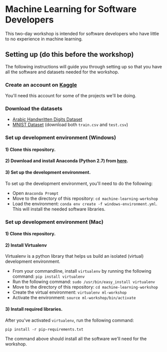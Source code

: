 # Machine Learning for Software Developers

This two-day workshop is intended for software developers who have little to no experience in machine learning.

## Setting up (do this before the workshop)

The following instructions will guide you through setting up so that you have all the software and datasets needed for the workshop.

### Create an account on [Kaggle](https://www.kaggle.com/)
You'll need this account for some of the projects we'll be doing.

### Download the datasets
- [Arabic Handwritten Digits Dataset](https://www.kaggle.com/mloey1/ahdd1)
- [MNIST Dataset](https://www.kaggle.com/c/digit-recognizer/data) (download both `train.csv` and `test.csv`)

### Set up development environment (Windows)

#### 1) Clone this repository.

#### 2) Download and install Anaconda (Python 2.7) from [here](https://www.continuum.io/downloads).

#### 3) Set up the development environment.
To set up the development environment, you'll need to do the following:
- Open `Anaconda Prompt`
- Move to the directory of this repository: `cd machine-learning-workshop`
- Load the environment: `conda env create -f windows-environment.yml`. This will install the needed software libraries.

### Set up development environment (Mac)

#### 1) Clone this repository.

#### 2) Install Virtualenv
Virtualenv is a python library that helps us build an isolated (virtual) development environment.

- From your commandline, install `virtualenv` by running the following command: `pip install virtualenv`
- Run the following command: `sudo /usr/bin/easy_install virtualenv`
- Move to the directory of this repository: `cd machine-learning-workshop`
- Create the virtual environment: `virtualenv ml-workshop`
- Activate the environment: `source ml-workshop/bin/activate`

#### 3) Install required libraries.
After you've activated `virtualenv`, run the following command:

`pip install -r pip-requirements.txt`

The command above should install all the software we'll need for the workshop.
